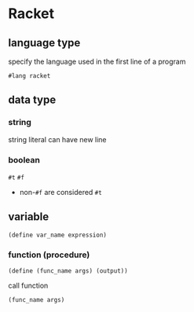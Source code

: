 # Racket

## language type

specify the language used in the first line of a program

```racket
#lang racket
```

## data type

### string

string literal can have new line

### boolean

`#t` `#f`

- non-`#f` are considered `#t`

## variable

```racket
(define var_name expression)
```

### function (procedure)

```racket
(define (func_name args) (output))
```

call function

```racket
(func_name args)
```


